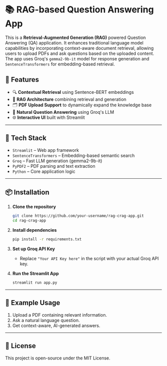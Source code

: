 
# 📚 RAG-based Question Answering App

This is a **Retrieval-Augmented Generation (RAG)** powered Question Answering (QA) application. It enhances traditional language model capabilities by incorporating context-aware document retrieval, allowing users to upload PDFs and ask questions based on the uploaded content. The app uses Groq's `gemma2-9b-it` model for response generation and `SentenceTransformers` for embedding-based retrieval.

## 🚀 Features

- 🔍 **Contextual Retrieval** using Sentence-BERT embeddings
- 🧠 **RAG Architecture** combining retrieval and generation
- 🗂️ **PDF Upload Support** to dynamically expand the knowledge base
- 💬 **Natural Question Answering** using Groq's LLM
- 🌐 **Interactive UI** built with Streamlit

---

## 🧰 Tech Stack

- `Streamlit` – Web app framework
- `SentenceTransformers` – Embedding-based semantic search
- `Groq` – Fast LLM generation (gemma2-9b-it)
- `PyPDF2` – PDF parsing and text extraction
- `Python` – Core application logic

---

## 📦 Installation

1. **Clone the repository**
   ```bash
   git clone https://github.com/your-username/rag-crag-app.git
   cd rag-crag-app
   ```

2. **Install dependencies**
   ```bash
   pip install -r requirements.txt
   ```

3. **Set up Groq API Key**
   - Replace `"Your API Key here"` in the script with your actual Groq API key.

4. **Run the Streamlit App**
   ```bash
   streamlit run app.py
   ```

---

## 📄 Example Usage

1. Upload a PDF containing relevant information.
2. Ask a natural language question.
3. Get context-aware, AI-generated answers.

---

## 📜 License

This project is open-source under the MIT License.
